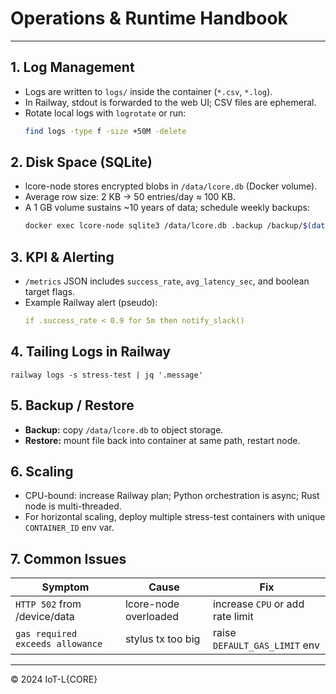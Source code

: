 # Operations & Runtime Handbook

---

## 1. Log Management
* Logs are written to `logs/` inside the container (`*.csv`, `*.log`).
* In Railway, stdout is forwarded to the web UI; CSV files are ephemeral.
* Rotate local logs with `logrotate` or run:
  ```bash
  find logs -type f -size +50M -delete
  ```

## 2. Disk Space (SQLite)
* lcore-node stores encrypted blobs in `/data/lcore.db` (Docker volume).
* Average row size: 2 KB → 50 entries/day ≈ 100 KB.
* A 1 GB volume sustains ~10 years of data; schedule weekly backups:
  ```bash
  docker exec lcore-node sqlite3 /data/lcore.db .backup /backup/$(date +%F).db
  ```

## 3. KPI & Alerting
* `/metrics` JSON includes `success_rate`, `avg_latency_sec`, and boolean target flags.
* Example Railway alert (pseudo):
  ```yaml
  if .success_rate < 0.9 for 5m then notify_slack()
  ```

## 4. Tailing Logs in Railway
```
railway logs -s stress-test | jq '.message'
```

## 5. Backup / Restore
* **Backup:** copy `/data/lcore.db` to object storage.
* **Restore:** mount file back into container at same path, restart node.

## 6. Scaling
* CPU-bound: increase Railway plan; Python orchestration is async; Rust node is multi-threaded.
* For horizontal scaling, deploy multiple stress-test containers with unique `CONTAINER_ID` env var.

## 7. Common Issues
| Symptom | Cause | Fix |
|---------|-------|-----|
| `HTTP 502` from /device/data | lcore-node overloaded | increase `CPU` or add rate limit |
| `gas required exceeds allowance` | stylus tx too big | raise `DEFAULT_GAS_LIMIT` env |

---

© 2024 IoT-L{CORE} 